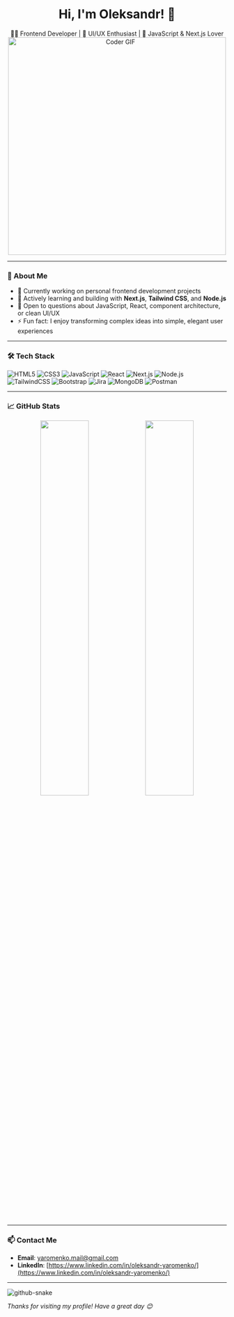 <h1 align="center">Hi, I'm Oleksandr! 👋</h1>

<p align="center">
  🧑‍💻 Frontend Developer | 🎨 UI/UX Enthusiast | 🚀 JavaScript & Next.js Lover
  <img src="https://media.giphy.com/media/SWoSkN6DxTszqIKEqv/giphy.gif" alt="Coder GIF" width="500">
</p>



---

### 💼 About Me

- 🔭 Currently working on personal frontend development projects  
- 🌱 Actively learning and building with **Next.js**, **Tailwind CSS**, and **Node.js**  
- 💬 Open to questions about JavaScript, React, component architecture, or clean UI/UX  
- ⚡ Fun fact: I enjoy transforming complex ideas into simple, elegant user experiences


---

### 🛠️ Tech Stack

![HTML5](https://img.shields.io/badge/-HTML5-E34F26?logo=html5&logoColor=white&style=flat)
![CSS3](https://img.shields.io/badge/-CSS3-1572B6?logo=css3&logoColor=white&style=flat)
![JavaScript](https://img.shields.io/badge/-JavaScript-F7DF1E?logo=javascript&logoColor=black&style=flat)
![React](https://img.shields.io/badge/-React-61DAFB?logo=react&logoColor=black&style=flat)
![Next.js](https://img.shields.io/badge/-Next.js-000000?logo=nextdotjs&logoColor=white&style=flat)
![Node.js](https://img.shields.io/badge/-Node.js-339933?logo=nodedotjs&logoColor=white&style=flat)
![TailwindCSS](https://img.shields.io/badge/-TailwindCSS-38B2AC?logo=tailwindcss&logoColor=white&style=flat)
![Bootstrap](https://img.shields.io/badge/-Bootstrap-7952B3?logo=bootstrap&logoColor=white&style=flat)
![Jira](https://img.shields.io/badge/-Jira-0052CC?logo=jira&logoColor=white&style=flat)
![MongoDB](https://img.shields.io/badge/-MongoDB-47A248?logo=mongodb&logoColor=white&style=flat)
![Postman](https://img.shields.io/badge/-Postman-FF6C37?logo=postman&logoColor=white&style=flat)

---

### 📈 GitHub Stats

<p align="center">
  <img src="https://github-readme-stats.vercel.app/api?username=OleksandrYaromenko&show_icons=true&theme=radical" width="47%"/>
  <img src="https://github-readme-streak-stats.herokuapp.com/?user=OleksandrYaromenko&theme=radical" width="47%"/>
</p>

---

### 📫 Contact Me

- **Email**: [yaromenko.mail@gmail.com](yaromenko.mail@gmail.com)
- **LinkedIn**: [https://www.linkedin.com/in/oleksandr-yaromenko/](https://www.linkedin.com/in/oleksandr-yaromenko/)


---
![github-snake](https://github.com/OleksandrYaromenko/OleksandrYaromenko/blob/output/github-contribution-grid-snake.svg)

*Thanks for visiting my profile! Have a great day 😊*
